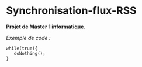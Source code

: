 Synchronisation-flux-RSS
========================

**Projet de Master 1 informatique.**

*Exemple de code :*
```
while(true){
   doNothing();
}
```

